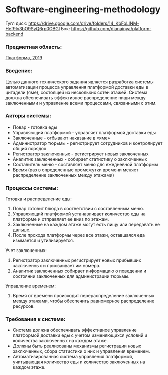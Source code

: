 # Software-engineering-methodology
Гугл диск: https://drive.google.com/drive/folders/14_KbFoLINM-Hef9Iv3bO9SyQ6rp0OBGl
Бэк: https://github.com/dianainya/platform-backend
### Предметная область:
[Платформа, 2019](https://en.wikipedia.org/wiki/The_Platform_(film))

### Введение:
Целью данного технического задания является разработка системы автоматизации процесса управления платформой доставки еды в цитадели (яме), состоящей из нескольких сотен этажей. Система должна обеспечивать эффективное распределение пищи между заключенными и управление всеми процессами, связанными с этим.

### Акторы системы:
-	Повар - готовка еды
-	Управляющий платформой - управляет платформой доставки еды
-	Заключенные - отбывают наказание в «яме»
-	Администратор тюрьмы - регистрирует сотрудников и контролирует общий порядок
-	Регистратор заключенных - регистрирует новых заключенных
-	Аналитик заключенных - собирает статистику о заключенных
-	Составитель меню - составляет меню для ежедневной платформы
-	Время (раз в определенные промежутки времени меняет распределение заключенных между этажами)

### Процессы системы:
Готовка и распределение еды:
1.	Повар готовит блюда в соответствии с составленным меню.
2.	Управляющий платформой устанавливает количество еды на платформе и отправляет ее вниз по этажам.
3.	Заключенные на каждом этаже могут есть пищу или передавать ее дальше.
4.	После прохода платформы через все этажи, оставшаяся еда изымается и утилизируется.

Учет заключенных:
1.	Регистратор заключенных регистрирует новых прибывших заключенных и присваивает им номера.
2.	Аналитик заключенных собирает информацию о поведении и состоянии заключенных для администрации тюрьмы.

Управление временем:
1.	Время от времени происходит перераспределение заключенных между этажами, чтобы обеспечить равномерное распределение ресурсов.

### Требования к системе:
-	Система должна обеспечивать эффективное управление платформой доставки еды с учетом изменяющихся условий и количества заключенных на каждом этаже.
-	Должны быть реализованы механизмы регистрации новых заключенных, сбора статистики о них и управления временем.
-	Автоматизированная система управления платформой, учитывающая количество еды и количество заключенных на каждом этаже.

